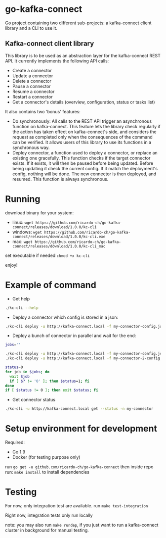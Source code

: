 # go-kafka-connect

Go project containing two different sub-projects: a kafka-connect client library and a CLI to use it.

## Kafka-connect client library

This library is to be used as an abstraction layer for the kafka-connect REST API.
It currently implements the following API calls:

- Create a connector
- Update a connector
- Delete a connector
- Pause a connector
- Resume a connector
- Restart a connector
- Get a connector's details (overview, configuration, status or tasks list)

It also contains two 'bonus' features:

- Do synchronously: All calls to the REST API trigger an asynchronous function on kafka-connect.
  This feature lets the library check regularly if the action has taken effect on kafka-connect's side,
  and considers the request as completed only when the consequences of the command can be verified.
  It allows users of this library to use its functions in a synchronous way.
- Deploy connector, a function used to deploy a connector, or replace an existing one gracefully.
  This function checks if the target connector exists. If it exists, it will then be paused before being updated.
  Before being updating it check the current config. If it match the deployment's config, nothing will be done.
  The new connector is then deployed, and resumed. This function is always synchronous.

# Running

download binary for your system:

- linux: `wget https://github.com/ricardo-ch/go-kafka-connect/releases/download/1.0.0/kc-cli`
- windows: `wget https://github.com/ricardo-ch/go-kafka-connect/releases/download/1.0.0/kc-cli.exe`
- mac: `wget https://github.com/ricardo-ch/go-kafka-connect/releases/download/1.0.0/kc-cli_mac`

set executable if needed
`chmod +x kc-cli`

enjoy!

# Example of command

- Get help

```bash
./kc-cli --help
```

- Deploy a connector which config is stored in a json:

```bash
./kc-cli deploy -u http://kafka-connect.local -f my-connector-config.json
```

- Deploy a bunch of connector in parallel and wait for the end:

```bash
jobs=''

./kc-cli deploy -u http://kafka-connect.local -f my-connector-config.json & jobs="$jobs $!"
./kc-cli deploy -u http://kafka-connect.local -f my-connector-2-config.json & jobs="$jobs $!"

status=0
for job in $jobs; do
  wait $job
  if [ $? != '0' ]; then $status=1; fi
done
if [ $status != 0 ]; then exit $status; fi
```

- Get connector status

```bash
./kc-cli -u http://kafka-connect.local get --status -n my-connector
```

# Setup environment for development

Required:

- Go 1.9
- Docker (for testing purpose only)

run `go get -u github.com/ricardo-ch/go-kafka-connect`
then inside repo run: `make install` to install dependencies

# Testing

For now, only integration test are available.
run `make test-integration`

Right now, integration tests only run locally

note: you may also run `make rundep`, if you just want to run a kafka-connect cluster in background for manual testing.
